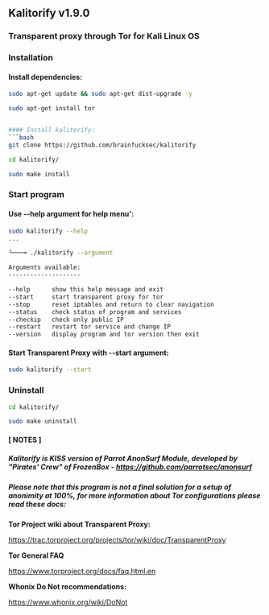 ## Kalitorify v1.9.0

### Transparent proxy through Tor for Kali Linux OS




### Installation

#### Install dependencies:
```bash
sudo apt-get update && sudo apt-get dist-upgrade -y

sudo apt-get install tor


#### Install kalitorify:
```bash
git clone https://github.com/brainfucksec/kalitorify

cd kalitorify/

sudo make install
```




### Start program

#### Use --help argument for help menu':
```bash
sudo kalitorify --help
...

└───╼ ./kalitorify --argument

Arguments available:
--------------------

--help      show this help message and exit
--start     start transparent proxy for tor
--stop      reset iptables and return to clear navigation
--status    check status of program and services
--checkip   check only public IP
--restart   restart tor service and change IP
--version   display program and tor version then exit
```


#### Start Transparent Proxy with --start argument:
```bash
sudo kalitorify --start
```




### Uninstall
```bash
cd kalitorify/

sudo make uninstall
```




#### [ NOTES ]

##### Kalitorify is KISS version of Parrot AnonSurf Module, developed by "Pirates' Crew" of FrozenBox - https://github.com/parrotsec/anonsurf

##### Please note that this program is not a final solution for a setup of anonimity at 100%, for more information about Tor configurations please read these docs:

**Tor Project wiki about Transparent Proxy:**

https://trac.torproject.org/projects/tor/wiki/doc/TransparentProxy


**Tor General FAQ**

https://www.torproject.org/docs/faq.html.en


**Whonix Do Not recommendations:**

https://www.whonix.org/wiki/DoNot
